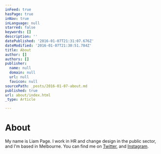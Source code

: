 ```yaml
---
inFeed: true
hasPage: true
inNav: true
inLanguage: null
starred: false
keywords: []
description: ''
datePublished: '2016-01-07T21:31:07.676Z'
dateModified: '2016-01-07T21:30:51.784Z'
title: About
author: []
authors: []
publisher:
  name: null
  domain: null
  url: null
  favicon: null
sourcePath: _posts/2016-01-07-about.md
published: true
url: about/index.html
_type: Article

---
```

# About

My name is Liam Page. I work in HR and change design in the public sector, and I'm based in Melbourne. You can find me on [Twitter][0], and [Instagram][1].

[0]: http://twitter.com/liampage
[1]: http://instagram.com/liampage